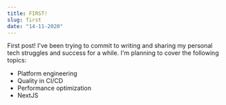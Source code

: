 ```yaml
---
title: FIRST!
slug: first
date: "14-11-2020"
---
```


First post!  I've been trying to commit to writing and sharing my personal tech struggles and success for a while.  I'm planning to cover the following topics:
<ul>
<li>Platform engineering</li>
<li>Quality in CI/CD</li>
<li>Performance optimization</li>
<li>NextJS</li>
</ul>